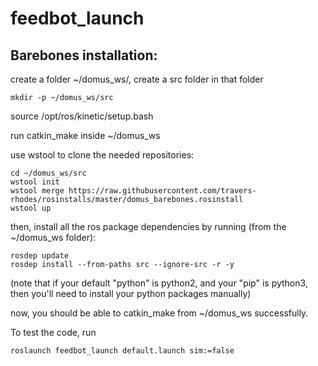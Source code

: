 # feedbot_launch

## Barebones installation:
create a folder  ~/domus_ws/, create a src folder in that folder
```
mkdir -p ~/domus_ws/src
```
source /opt/ros/kinetic/setup.bash

run catkin_make inside ~/domus_ws

use wstool to clone the needed repositories:

```
cd ~/domus_ws/src
wstool init
wstool merge https://raw.githubusercontent.com/travers-rhodes/rosinstalls/master/domus_barebones.rosinstall
wstool up
```

then, install all the ros package dependencies by running (from the ~/domus_ws folder):

```
rosdep update
rosdep install --from-paths src --ignore-src -r -y 
```

(note that if your default "python" is python2, and your "pip" is python3, then you'll need to install your python packages manually)

now, you should be able to catkin_make from ~/domus_ws successfully.

To test the code, run
```
roslaunch feedbot_launch default.launch sim:=false
```
